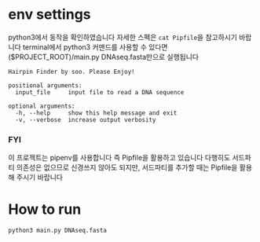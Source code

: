 # env settings

python3에서 동작을 확인하였습니다
자세한 스펙은 `cat Pipfile`을 참고하시기 바랍니다
terminal에서 python3 커맨드를 사용할 수 있다면 ($PROJECT_ROOT)/main.py DNAseq.fasta만으로 실행됩니다


```
Hairpin Finder by soo. Please Enjoy!

positional arguments:
  input_file     input file to read a DNA sequence

optional arguments:
  -h, --help     show this help message and exit
  -v, --verbose  increase output verbosity
```

### FYI

이 프로젝트는 pipenv를 사용합니다 즉 Pipfile을 활용하고 있습니다
다행히도 서드파티 의존성은 없으므로 신경쓰지 않아도 되지만, 서드파티를 추가할 때는 Pipfile을 활용해 주시기 바랍니다

# How to run
`python3 main.py DNAseq.fasta`
